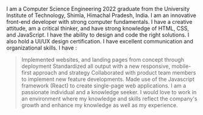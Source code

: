 I am a Computer Science Engineering 2022 graduate from the University Institute of Technology, Shimla, Himachal Pradesh, India.
I am an innovative front-end developer with strong computer fundamentals. I have a creative attitude, am a critical thinker, and have strong knowledge of HTML, CSS, and JavaScript. I have the ability to design and code the right solutions. I also hold a UI/UX design certification. I have excellent communication and organizational skills.
I have :
> Implemented websites, and landing pages from concept through deployment
> Standardized all output with a new responsive, mobile-first approach and strategy
> Collaborated with product team members to implement new feature developments.
> Made use of the Javascript framework (React) to create single-page web applications.
I am a passionate individual and a knowledge seeker. I would love to work in an environment where my knowledge and skills reflect the company's growth and enhance my knowledge as well as my experience.

